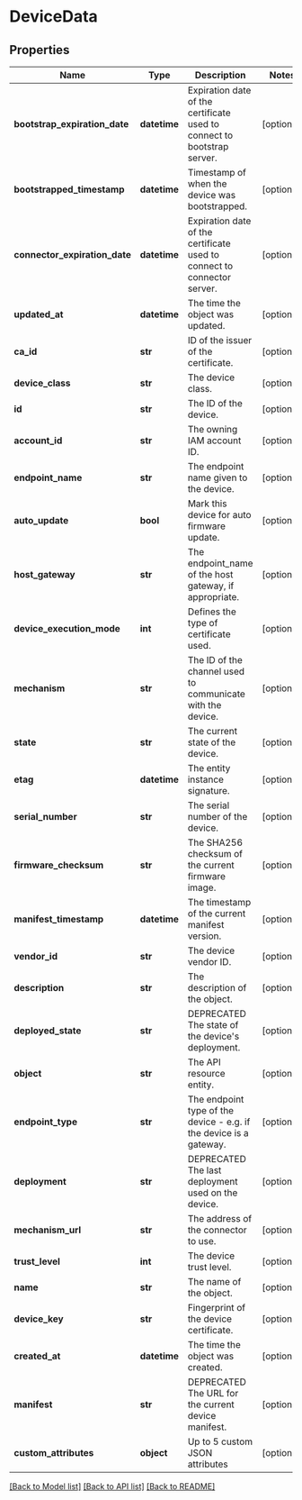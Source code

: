 # DeviceData

## Properties
Name | Type | Description | Notes
------------ | ------------- | ------------- | -------------
**bootstrap_expiration_date** | **datetime** | Expiration date of the certificate used to connect to bootstrap server. | [optional] 
**bootstrapped_timestamp** | **datetime** | Timestamp of when the device was bootstrapped. | [optional] 
**connector_expiration_date** | **datetime** | Expiration date of the certificate used to connect to connector server. | [optional] 
**updated_at** | **datetime** | The time the object was updated. | [optional] 
**ca_id** | **str** | ID of the issuer of the certificate. | [optional] 
**device_class** | **str** | The device class. | [optional] 
**id** | **str** | The ID of the device. | [optional] 
**account_id** | **str** | The owning IAM account ID. | [optional] 
**endpoint_name** | **str** | The endpoint name given to the device. | [optional] 
**auto_update** | **bool** | Mark this device for auto firmware update. | [optional] 
**host_gateway** | **str** | The endpoint_name of the host gateway, if appropriate. | [optional] 
**device_execution_mode** | **int** | Defines the type of certificate used. | [optional] 
**mechanism** | **str** | The ID of the channel used to communicate with the device. | [optional] 
**state** | **str** | The current state of the device. | [optional] 
**etag** | **datetime** | The entity instance signature. | [optional] 
**serial_number** | **str** | The serial number of the device. | [optional] 
**firmware_checksum** | **str** | The SHA256 checksum of the current firmware image. | [optional] 
**manifest_timestamp** | **datetime** | The timestamp of the current manifest version. | [optional] 
**vendor_id** | **str** | The device vendor ID. | [optional] 
**description** | **str** | The description of the object. | [optional] 
**deployed_state** | **str** | DEPRECATED The state of the device&#39;s deployment. | [optional] 
**object** | **str** | The API resource entity. | [optional] 
**endpoint_type** | **str** | The endpoint type of the device - e.g. if the device is a gateway. | [optional] 
**deployment** | **str** | DEPRECATED The last deployment used on the device. | [optional] 
**mechanism_url** | **str** | The address of the connector to use. | [optional] 
**trust_level** | **int** | The device trust level. | [optional] 
**name** | **str** | The name of the object. | [optional] 
**device_key** | **str** | Fingerprint of the device certificate. | [optional] 
**created_at** | **datetime** | The time the object was created. | [optional] 
**manifest** | **str** | DEPRECATED The URL for the current device manifest. | [optional] 
**custom_attributes** | **object** | Up to 5 custom JSON attributes | [optional] 

[[Back to Model list]](../README.md#documentation-for-models) [[Back to API list]](../README.md#documentation-for-api-endpoints) [[Back to README]](../README.md)


